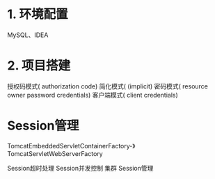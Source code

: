 # 1. 环境配置

MySQL、IDEA

# 2. 项目搭建







授权码模式( authorization code)
简化模式( (implicit)
密码模式( resource owner password credentials)
客户端模式( client credentials)





# Session管理

TomcatEmbeddedServletContainerFactory-》TomcatServletWebServerFactory

Session超时处理
Session并发控制
集群 Session管理